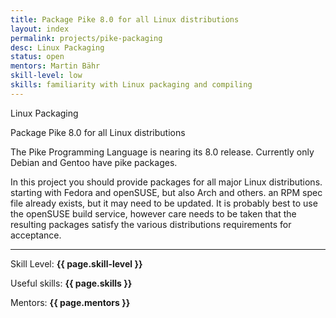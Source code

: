 ```yaml
---
title: Package Pike 8.0 for all Linux distributions
layout: index
permalink: projects/pike-packaging
desc: Linux Packaging
status: open
mentors: Martin Bähr
skill-level: low
skills: familiarity with Linux packaging and compiling
---
```

Linux Packaging

Package Pike 8.0 for all Linux distributions

The Pike Programming Language is nearing its 8.0 release.
Currently only Debian and Gentoo have pike packages.

In this project you should provide packages for all major Linux distributions.
starting with Fedora and openSUSE, but also Arch and others.
an RPM spec file already exists, but it may need to be updated.
It is probably best to use the openSUSE build service, however care needs to be
taken that the resulting packages satisfy the various distributions
requirements for acceptance.

* * *

Skill Level: **{{ page.skill-level }}**

Useful skills: **{{ page.skills }}**

Mentors: **{{ page.mentors }}**
